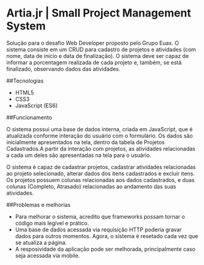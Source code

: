 # Artia.jr | Small Project Management System

Solução para o desafio Web Developer proposto pelo Grupo Euax. O sistema consiste em um CRUD para cadastro de projetos e atividades (com nome, data de início e data de finalização). O sistema deve ser capaz de informar a porcentagem realizada de cada projeto e, também, se está finalizado, observando dados das atividades. 

##Tecnologias

* HTML5
* CSS3
* JavaScript (ES6)

##Funcionamento

O sistema possui uma base de dados interna, criada em JavaScript, que é atualizada conforme interação do usuário com o formulário. Os dados são inicialmente apresentados na tela, dentro da tabela de Projetos Cadastrados.A partir da interação com projetos, as atividades relacionadas a cada um deles são apresentadas na tela para o usuário. 

O sistema é capaz de cadastrar projetos, cadastrar atividades relacionadas ao projeto selecionado, alterar dados dos itens cadastrados e excluir itens. Os projetos possuem colunas relacionadas aos dados cadastrados, e duas colunas (Completo, Atrasado) relacionadas ao andamento das suas atividades. 

##Problemas e melhorias

* Para melhorar o sistema, acredito que frameworks possam tornar o código mais legível e prático. 
* Uma base de dados acessada via requisição HTTP poderia gravar dados para outros momentos. Agora, o sistema é resetado cada vez que se atualiza a página.
* A resposividade da aplicação pode ser melhorada, principalmente caso seja acessada via mobile.

